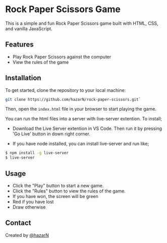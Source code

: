 # Rock Paper Scissors Game

This is a simple and fun Rock Paper Scissors game built with HTML, CSS, and vanilla JavaScript.

## Features

- Play Rock Paper Scissors against the computer
- View the rules of the game

## Installation

To get started, clone the repository to your local machine:

  ```bash
  git clone https://github.com/hazarN/rock-paper-scissors.git`
  ```

Then, open the `index.html` file in your browser to start playing the game.

You can run the html files into a server with live-server extention.
To install;

  - Download the Live Server extention in VS Code. Then run it by pressing 'Go Live' button in down right corner.
    
  - If you have node installed, you can install live-server and run like;
  ```bash
  $ npm install -g live-server
  $ live-server
  ```

## Usage

  - Click the "Play" button to start a new game.
  - Click the "Rules" button to view the rules of the game.
  - If you have won, the screen will be green
  - Red if you have lost
  - Draw otherwise

## Contact

Created by [@hazarN](https://github.com/hazarN)

